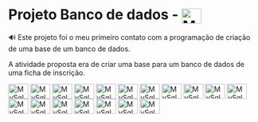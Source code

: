 # Projeto Banco de dados - <img  align="center" alt="MySql" height="30" width="40" src="https://cdn.jsdelivr.net/gh/devicons/devicon/icons/mysql/mysql-original.svg" />

🔊 Este projeto foi o meu primeiro contato com a programação de criação de uma base de um banco de dados. 


A atividade proposta era de criar uma base para um banco de dados de uma ficha de inscrição. 

 <img  align="center" alt="MySql" height="30" width="40" src="https://cdn.jsdelivr.net/gh/devicons/devicon/icons/mysql/mysql-original.svg" />  <img  align="center" alt="MySql" height="30" width="40" src="https://cdn.jsdelivr.net/gh/devicons/devicon/icons/mysql/mysql-original.svg" />
 <img  align="center" alt="MySql" height="30" width="40" src="https://cdn.jsdelivr.net/gh/devicons/devicon/icons/mysql/mysql-original.svg" />
 <img  align="center" alt="MySql" height="30" width="40" src="https://cdn.jsdelivr.net/gh/devicons/devicon/icons/mysql/mysql-original.svg" />
 <img  align="center" alt="MySql" height="30" width="40" src="https://cdn.jsdelivr.net/gh/devicons/devicon/icons/mysql/mysql-original.svg" />
 <img  align="center" alt="MySql" height="30" width="40" src="https://cdn.jsdelivr.net/gh/devicons/devicon/icons/mysql/mysql-original.svg" />
 <img  align="center" alt="MySql" height="30" width="40" src="https://cdn.jsdelivr.net/gh/devicons/devicon/icons/mysql/mysql-original.svg" />
 <img  align="center" alt="MySql" height="30" width="40" src="https://cdn.jsdelivr.net/gh/devicons/devicon/icons/mysql/mysql-original.svg" />
 <img  align="center" alt="MySql" height="30" width="40" src="https://cdn.jsdelivr.net/gh/devicons/devicon/icons/mysql/mysql-original.svg" />
 <img  align="center" alt="MySql" height="30" width="40" src="https://cdn.jsdelivr.net/gh/devicons/devicon/icons/mysql/mysql-original.svg" />
 <img  align="center" alt="MySql" height="30" width="40" src="https://cdn.jsdelivr.net/gh/devicons/devicon/icons/mysql/mysql-original.svg" />
 <img  align="center" alt="MySql" height="30" width="40" src="https://cdn.jsdelivr.net/gh/devicons/devicon/icons/mysql/mysql-original.svg" />
 <img  align="center" alt="MySql" height="30" width="40" src="https://cdn.jsdelivr.net/gh/devicons/devicon/icons/mysql/mysql-original.svg" />
 <img  align="center" alt="MySql" height="30" width="40" src="https://cdn.jsdelivr.net/gh/devicons/devicon/icons/mysql/mysql-original.svg" />
 <img  align="center" alt="MySql" height="30" width="40" src="https://cdn.jsdelivr.net/gh/devicons/devicon/icons/mysql/mysql-original.svg" />
 <img  align="center" alt="MySql" height="30" width="40" src="https://cdn.jsdelivr.net/gh/devicons/devicon/icons/mysql/mysql-original.svg" />
 <img  align="center" alt="MySql" height="30" width="40" src="https://cdn.jsdelivr.net/gh/devicons/devicon/icons/mysql/mysql-original.svg" />
 <img  align="center" alt="MySql" height="30" width="40" src="https://cdn.jsdelivr.net/gh/devicons/devicon/icons/mysql/mysql-original.svg" />
 

 
